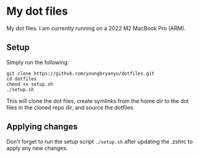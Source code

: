 # My dot files
My dot files. I am currently running on a 2022 M2 MacBook Pro (ARM).

## Setup
Simply run the following: 
```
git clone https://github.com/youngbryanyu/dotfiles.git
cd dotfiles
chmod +x setup.sh
./setup.sh
```
This will clone the dot files, create symlinks from the home dir to the dot files in the cloned repo dir, and source the dotfiles.

## Applying changes
Don't forget to run the setup script `./setup.sh` after updating the .zshrc to apply any new changes.
